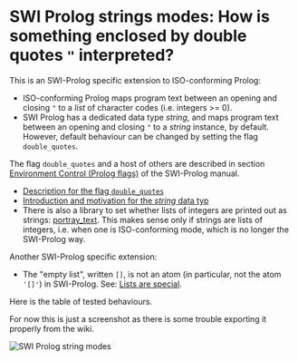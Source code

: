 # SWI Prolog strings modes: How is something enclosed by double quotes `"` interpreted?

This is an SWI-Prolog specific extension to ISO-conforming Prolog: 

- ISO-conforming Prolog maps program text between an opening and closing `"` to a _list_ of character codes
  (i.e. integers >= 0).
- SWI Prolog has a dedicated data type _string_, and maps program text between an opening and closing `"`  to 
  a _string_ instance, by default. However, default behaviour can be changed by setting the flag `double_quotes`.

The flag `double_quotes` and a host of others are described in section
[Environment Control (Prolog flags)](https://www.swi-prolog.org/pldoc/man?section=flags) of the SWI-Prolog manual.

- [Description for the flag `double_quotes`](https://eu.swi-prolog.org/pldoc/man?section=flags#flag:double_quotes)
- [Introduction and motivation for the _string_ data typ](https://eu.swi-prolog.org/pldoc/man?section=flags#flag:double_quotes)
- There is also a library to set whether lists of integers are printed out as strings: 
  [portray_text](https://www.swi-prolog.org/pldoc/doc/_SWI_/library/portray_text.pl). This makes sense only if strings 
  are lists of integers, i.e. when one is ISO-conforming mode, which is no longer the SWI-Prolog way.

Another SWI-Prolog specific extension:

- The "empty list", written `[]`, is not an atom (in particular, not the atom `'[]'`) in SWI-Prolog. 
  See: [Lists are special](https://www.swi-prolog.org/pldoc/man?section=ext-lists).

Here is the table of tested behaviours. 

For now this is just a screenshot as there is some trouble exporting it properly from the wiki.

![SWI Prolog string modes](prolog_notes/master/pics/SWI_Prolog_string_modes.png)


